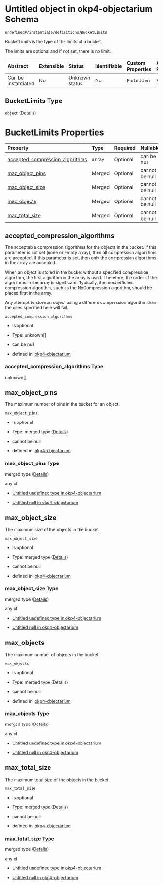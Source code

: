 # Untitled object in okp4-objectarium Schema

```txt
undefined#/instantiate/definitions/BucketLimits
```

BucketLimits is the type of the limits of a bucket.

The limits are optional and if not set, there is no limit.

| Abstract            | Extensible | Status         | Identifiable | Custom Properties | Additional Properties | Access Restrictions | Defined In                                                                     |
| :------------------ | :--------- | :------------- | :----------- | :---------------- | :-------------------- | :------------------ | :----------------------------------------------------------------------------- |
| Can be instantiated | No         | Unknown status | No           | Forbidden         | Forbidden             | none                | [okp4-objectarium.json\*](schema/okp4-objectarium.json "open original schema") |

## BucketLimits Type

`object` ([Details](okp4-objectarium-instantiatemsg-definitions-bucketlimits.md))

# BucketLimits Properties

| Property                                                              | Type    | Required | Nullable       | Defined by                                                                                                                                                                                                              |
| :-------------------------------------------------------------------- | :------ | :------- | :------------- | :---------------------------------------------------------------------------------------------------------------------------------------------------------------------------------------------------------------------- |
| [accepted\_compression\_algorithms](#accepted_compression_algorithms) | `array` | Optional | can be null    | [okp4-objectarium](okp4-objectarium-instantiatemsg-definitions-bucketlimits-properties-accepted_compression_algorithms.md "undefined#/instantiate/definitions/BucketLimits/properties/accepted_compression_algorithms") |
| [max\_object\_pins](#max_object_pins)                                 | Merged  | Optional | cannot be null | [okp4-objectarium](okp4-objectarium-instantiatemsg-definitions-bucketlimits-properties-max_object_pins.md "undefined#/instantiate/definitions/BucketLimits/properties/max_object_pins")                                 |
| [max\_object\_size](#max_object_size)                                 | Merged  | Optional | cannot be null | [okp4-objectarium](okp4-objectarium-instantiatemsg-definitions-bucketlimits-properties-max_object_size.md "undefined#/instantiate/definitions/BucketLimits/properties/max_object_size")                                 |
| [max\_objects](#max_objects)                                          | Merged  | Optional | cannot be null | [okp4-objectarium](okp4-objectarium-instantiatemsg-definitions-bucketlimits-properties-max_objects.md "undefined#/instantiate/definitions/BucketLimits/properties/max_objects")                                         |
| [max\_total\_size](#max_total_size)                                   | Merged  | Optional | cannot be null | [okp4-objectarium](okp4-objectarium-instantiatemsg-definitions-bucketlimits-properties-max_total_size.md "undefined#/instantiate/definitions/BucketLimits/properties/max_total_size")                                   |

## accepted\_compression\_algorithms

The acceptable compression algorithms for the objects in the bucket. If this parameter is not set (none or empty array), then all compression algorithms are accepted. If this parameter is set, then only the compression algorithms in the array are accepted.

When an object is stored in the bucket without a specified compression algorithm, the first algorithm in the array is used. Therefore, the order of the algorithms in the array is significant. Typically, the most efficient compression algorithm, such as the NoCompression algorithm, should be placed first in the array.

Any attempt to store an object using a different compression algorithm than the ones specified here will fail.

`accepted_compression_algorithms`

*   is optional

*   Type: unknown\[]

*   can be null

*   defined in: [okp4-objectarium](okp4-objectarium-instantiatemsg-definitions-bucketlimits-properties-accepted_compression_algorithms.md "undefined#/instantiate/definitions/BucketLimits/properties/accepted_compression_algorithms")

### accepted\_compression\_algorithms Type

unknown\[]

## max\_object\_pins

The maximum number of pins in the bucket for an object.

`max_object_pins`

*   is optional

*   Type: merged type ([Details](okp4-objectarium-instantiatemsg-definitions-bucketlimits-properties-max_object_pins.md))

*   cannot be null

*   defined in: [okp4-objectarium](okp4-objectarium-instantiatemsg-definitions-bucketlimits-properties-max_object_pins.md "undefined#/instantiate/definitions/BucketLimits/properties/max_object_pins")

### max\_object\_pins Type

merged type ([Details](okp4-objectarium-instantiatemsg-definitions-bucketlimits-properties-max_object_pins.md))

any of

*   [Untitled undefined type in okp4-objectarium](okp4-objectarium-instantiatemsg-definitions-bucketlimits-properties-max_object_pins-anyof-0.md "check type definition")

*   [Untitled null in okp4-objectarium](okp4-objectarium-instantiatemsg-definitions-bucketlimits-properties-max_object_pins-anyof-1.md "check type definition")

## max\_object\_size

The maximum size of the objects in the bucket.

`max_object_size`

*   is optional

*   Type: merged type ([Details](okp4-objectarium-instantiatemsg-definitions-bucketlimits-properties-max_object_size.md))

*   cannot be null

*   defined in: [okp4-objectarium](okp4-objectarium-instantiatemsg-definitions-bucketlimits-properties-max_object_size.md "undefined#/instantiate/definitions/BucketLimits/properties/max_object_size")

### max\_object\_size Type

merged type ([Details](okp4-objectarium-instantiatemsg-definitions-bucketlimits-properties-max_object_size.md))

any of

*   [Untitled undefined type in okp4-objectarium](okp4-objectarium-instantiatemsg-definitions-bucketlimits-properties-max_object_size-anyof-0.md "check type definition")

*   [Untitled null in okp4-objectarium](okp4-objectarium-instantiatemsg-definitions-bucketlimits-properties-max_object_size-anyof-1.md "check type definition")

## max\_objects

The maximum number of objects in the bucket.

`max_objects`

*   is optional

*   Type: merged type ([Details](okp4-objectarium-instantiatemsg-definitions-bucketlimits-properties-max_objects.md))

*   cannot be null

*   defined in: [okp4-objectarium](okp4-objectarium-instantiatemsg-definitions-bucketlimits-properties-max_objects.md "undefined#/instantiate/definitions/BucketLimits/properties/max_objects")

### max\_objects Type

merged type ([Details](okp4-objectarium-instantiatemsg-definitions-bucketlimits-properties-max_objects.md))

any of

*   [Untitled undefined type in okp4-objectarium](okp4-objectarium-instantiatemsg-definitions-bucketlimits-properties-max_objects-anyof-0.md "check type definition")

*   [Untitled null in okp4-objectarium](okp4-objectarium-instantiatemsg-definitions-bucketlimits-properties-max_objects-anyof-1.md "check type definition")

## max\_total\_size

The maximum total size of the objects in the bucket.

`max_total_size`

*   is optional

*   Type: merged type ([Details](okp4-objectarium-instantiatemsg-definitions-bucketlimits-properties-max_total_size.md))

*   cannot be null

*   defined in: [okp4-objectarium](okp4-objectarium-instantiatemsg-definitions-bucketlimits-properties-max_total_size.md "undefined#/instantiate/definitions/BucketLimits/properties/max_total_size")

### max\_total\_size Type

merged type ([Details](okp4-objectarium-instantiatemsg-definitions-bucketlimits-properties-max_total_size.md))

any of

*   [Untitled undefined type in okp4-objectarium](okp4-objectarium-instantiatemsg-definitions-bucketlimits-properties-max_total_size-anyof-0.md "check type definition")

*   [Untitled null in okp4-objectarium](okp4-objectarium-instantiatemsg-definitions-bucketlimits-properties-max_total_size-anyof-1.md "check type definition")
